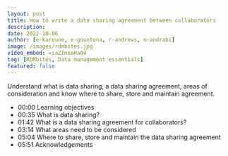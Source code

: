 ```yaml
---
layout: post
title: How to write a data sharing agreement between collaborators
description: 
date: 2022-10-06
author: [e-karoune, e-gountona, r-andrews, m-andrabi]
image: /images/rdmbites.jpg
video_embed: =iaZInoaHa04
tag: [RDMbites, Data management essentials]
featured: false
---
```


Understand what is data sharing, a data sharing agreement, areas of consideration and know where to share, store and maintain agreement. 

- 00:00 Learning objectives
- 00:35 What is data sharing?
- 01:42 What is a data sharing agreement for collaborators?
- 03:14 What areas need to be considered
- 05:04 Where to share, store and maintain the data sharing agreement
- 05:51 Acknowledgements